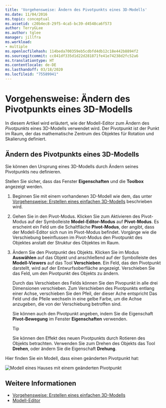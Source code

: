 ```yaml
---
title: 'Vorgehensweise: Ändern des Pivotpunkts eines 3D-Modells'
ms.date: 11/04/2016
ms.topic: conceptual
ms.assetid: c20b4ec8-29f5-4ca5-bc39-d4548ca6f573
author: TerryGLee
ms.author: tglee
manager: jillfra
ms.workload:
- multiple
ms.openlocfilehash: 114beda700359eb5cdbfd4db12c18e442b8894f2
ms.sourcegitcommit: cc841df335d1d22d281871fe41e74238d2fc52a6
ms.translationtype: HT
ms.contentlocale: de-DE
ms.lasthandoff: 03/18/2020
ms.locfileid: "75589941"
---
```

# <a name="how-to-modify-the-pivot-point-of-a-3d-model"></a>Vorgehensweise: Ändern des Pivotpunkts eines 3D-Modells

In diesem Artikel wird erläutert, wie der Modell-Editor zum Ändern des *Pivotpunkts* eines 3D-Modells verwendet wird. Der Pivotpunkt ist der Punkt im Raum, der das mathematische Zentrum des Objektes für Rotation und Skalierung definiert.

## <a name="modify-the-pivot-point-of-a-3d-model"></a>Ändern des Pivotpunkts eines 3D-Modells

Sie können den Ursprung eines 3D-Modells durch Ändern seines Pivotpunkts neu definieren.

Stellen Sie sicher, dass das Fenster **Eigenschaften** und die **Toolbox** angezeigt werden.

1. Beginnen Sie mit einem vorhandenen 3D-Modell wie dem, das unter [Vorgehensweise: Erstellen eines einfachen 3D-Modells](../designers/how-to-create-a-basic-3-d-model.md) beschrieben wird.

2. Gehen Sie in den Pivot-Modus. Klicken Sie zum Aktivieren des Pivot-Modus auf der Symbolleiste **Model-Editor-Modus** auf **Pivot-Modus**. Es erscheint ein Feld um die Schaltfläche **Pivot-Modus**, der angibt, dass der Modell-Editor sich nun im Pivot-Modus befindet. Vorgänge wie die Verschiebung beeinflussen im Pivot-Modus den Pivotpunkt des Objektes anstatt der Struktur des Objektes im Raum.

3. Ändern Sie den Pivotpunkt des Objekts. Klicken Sie im Modus **Auswählen** auf das Objekt und anschließend auf der Symbolleiste des **Modell-Viewers** auf das Tool **Verschieben**. Ein Feld, das den Pivotpunkt darstellt, wird auf der Entwurfsoberfläche angezeigt. Verschieben Sie das Feld, um den Pivotpunkt des Objekts zu ändern.

     Durch das Verschieben des Felds können Sie den Pivopunkt in alle drei Dimensionen verschieben. Zum Verschieben des Pivotpunkts entlang einer Achse, verschieben Sie den Pfeil, der dieser Ache entspricht Das Feld und die Pfeile wechseln in eine gelbe Farbe, um die Achse anzugeben, die von der Verschiebung betroffen sind.

     Sie können auch den Pivotpunkt angeben, indem Sie die Eigenschaft **Pivot-Bewegung** im Fenster **Eigenschaften** verwenden.

    > [!TIP]
    > Sie können den Effekt des neuen Pivotpunkts durch Rotieren des Objekts betrachten. Verwenden Sie zum Drehen des Objekts das Tool **Drehen**, oder ändern Sie die Eigenschaft **Drehung**.

Hier finden Sie ein Modell, dass einen geänderten Pivotpunkt hat:

![Modell eines Hauses mit einem geänderten Pivotpunkt](../designers/media/digit-modified-model.png)

## <a name="see-also"></a>Weitere Informationen

- [Vorgehensweise: Erstellen eines einfachen 3D-Modells](../designers/how-to-create-a-basic-3-d-model.md)
- [Modell-Editor](../designers/model-editor.md)
